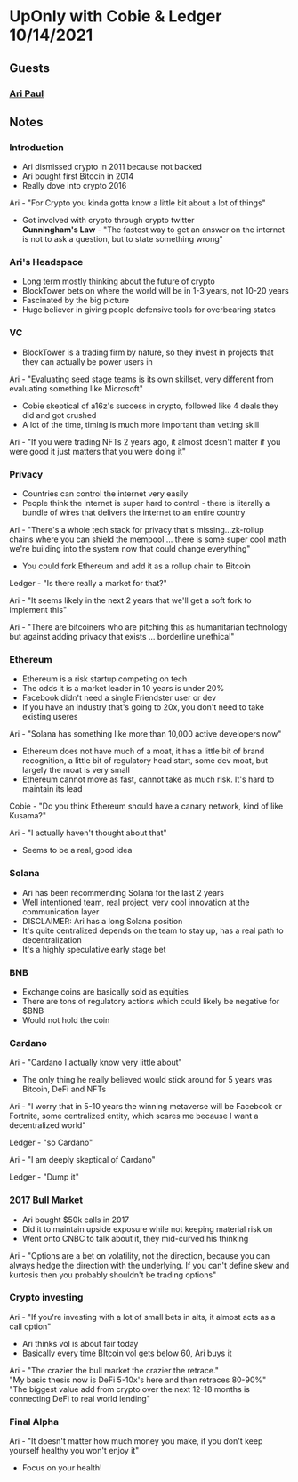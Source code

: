 # UpOnly with Cobie & Ledger 10/14/2021
## Guests

### [**Ari Paul**](https://twitter.com/AriDavidPaul)

## Notes

### Introduction

- Ari dismissed crypto in 2011 because not backed </br>
- Ari bought first Bitocin in 2014 </br>
- Really dove into crypto 2016 </br>

Ari - "For Crypto you kinda gotta know a little bit about a lot of things" 

- Got involved with crypto through crypto twitter </br>
**Cunningham's Law** - "The fastest way to get an answer on the internet is not to ask a question, but to state something wrong"

### Ari's Headspace 

- Long term mostly thinking about the future of crypto </br>
- BlockTower bets on where the world will be in 1-3 years, not 10-20 years </br>
- Fascinated by the big picture
- Huge believer in giving people defensive tools for overbearing states

### VC

- BlockTower is a trading firm by nature, so they invest in projects that they can actually be power users in

Ari - "Evaluating seed stage teams is its own skillset, very different from evaluating something like Microsoft"

- Cobie skeptical of a16z's success in crypto, followed like 4 deals they did and got crushed
- A lot of the time, timing is much more important than vetting skill

Ari - "If you were trading NFTs 2 years ago, it almost doesn't matter if you were good it just matters that you were doing it" 

### Privacy 

- Countries can control the internet very easily
- People think the internet is super hard to control - there is literally a bundle of wires that delivers the internet to an entire country

Ari - "There's a whole tech stack for privacy that's missing...zk-rollup chains where you can shield the mempool ... there is some super cool math we're building into the system now that could change everything" 

- You could fork Ethereum and add it as a rollup chain to Bitcoin

Ledger - "Is there really a market for that?"

Ari - "It seems likely in the next 2 years that we'll get a soft fork to implement this"

Ari - "There are bitcoiners who are pitching this as humanitarian technology but against adding privacy that exists ... borderline unethical"

### Ethereum 

- Ethereum is a risk startup competing on tech
- The odds it is a market leader in 10 years is under 20%
- Facebook didn't need a single Friendster user or dev
- If you have an industry that's going to 20x, you don't need to take existing useres

Ari - "Solana has something like more than 10,000 active developers now"

- Ethereum does not have much of a moat, it has a little bit of brand recognition, a little bit of regulatory head start, some dev moat, but largely the moat is very small
- Ethereum cannot move as fast, cannot take as much risk. It's hard to maintain its lead

Cobie - "Do you think Ethereum should have a canary network, kind of like Kusama?"

Ari - "I actually haven't thought about that"

- Seems to be a real, good idea

### Solana

- Ari has been recommending Solana for the last 2 years
- Well intentioned team, real project, very cool innovation at the communication layer
- DISCLAIMER: Ari has a long Solana position
- It's quite centralized depends on the team to stay up, has a real path to decentralization
- It's a highly speculative early stage bet

### BNB

- Exchange coins are basically sold as equities
- There are tons of regulatory actions which could likely be negative for $BNB
- Would not hold the coin

### Cardano

Ari - "Cardano I actually know very little about"

- The only thing he really believed would stick around for 5 years was Bitcoin, DeFi and NFTs

Ari - "I worry that in 5-10 years the winning metaverse will be Facebook or Fortnite, some centralized entity, which scares me because I want a decentralized world"

Ledger - "so Cardano"

Ari - "I am deeply skeptical of Cardano"

Ledger - "Dump it"

### 2017 Bull Market

- Ari bought $50k calls in 2017 
- Did it to maintain upside exposure while not keeping material risk on
- Went onto CNBC to talk about it, they mid-curved his thinking

Ari - "Options are a bet on volatility, not the direction, because you can always hedge the direction with the underlying. If you can't define skew and kurtosis then you probably shouldn't be trading options"

### Crypto investing

Ari - "If you're investing with a lot of small bets in alts, it almost acts as a call option"

- Ari thinks vol is about fair today
- Basically every time BItcoin vol gets below 60, Ari buys it

Ari - "The crazier the bull market the crazier the retrace."<br>
"My basic thesis now is DeFi 5-10x's here and then retraces 80-90%"<br>
"The biggest value add from crypto over the next 12-18 months is connecting DeFi to real world lending"

### Final Alpha

Ari - "It doesn't matter how much money you make, if you don't keep yourself healthy you won't enjoy it"

- Focus on your health!





